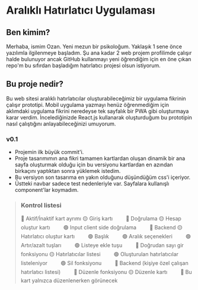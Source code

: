 # Aralıklı Hatırlatıcı Uygulaması
## Ben kimim?
Merhaba, ismim Ozan. Yeni mezun bir psikoloğum. Yaklaşık 1 sene önce yazılımla ilgilenmeye başladım. Şu ana kadar 2 web projem profilimde çalışır halde bulunuyor ancak GitHub kullanmayı yeni öğrendiğim için en öne çıkan repo'm bu sıfırdan başladığım hatırlatıcı projesi olsun istiyorum.
## Bu proje nedir?
Bu web sitesi aralıklı hatırlatıcılar oluşturabileceğimiz bir uygulama fikrinin çalışır prototipi. Mobil uygulama yazmayı henüz öğrenmediğim için aklımdaki uygulama fikrini neredeyse tek sayfalık bir PWA gibi oluşturmaya karar verdim. 
İncelediğinizde React.js kullanarak oluşturduğum bu prototipin nasıl çalıştığını anlayabileceğinizi umuyorum.

### v0.1
- Projemin ilk büyük commit'i.
- Proje tasarımımın ana fikri tamamen kartlardan oluşan dinamik bir ana sayfa oluşturmak olduğu için bu versiyonu kartlardan en azından birkaçını yaptıktan sonra yüklemek istedim.
- Bu versiyon son tasarıma en yakın olduğunu düşündüğüm css'i içeriyor.
- Üstteki navbar sadece test nedenleriyle var. Sayfalara kullanışlı component'lar koymadım.
  
> ### Kontrol listesi 
> 🔴 Aktif/İnaktif kart ayrımı 
 🟡 Giriş kartı
   &ensp;&ensp;&ensp;&ensp; 🔴 Doğrulama
 🟡 Hesap oluştur kartı
   &ensp;&ensp;&ensp;&ensp; 🟢 Input client side doğrulama
   &ensp;&ensp;&ensp;&ensp; 🔴 Backend
 🟡 Hatırlatıcı oluştur kartı
   &ensp;&ensp;&ensp;&ensp; 🟢 Başlık
   &ensp;&ensp;&ensp;&ensp; 🟢 Aralık seçenekleri
   &ensp;&ensp;&ensp;&ensp; 🟢 Artır/azalt tuşları
   &ensp;&ensp;&ensp;&ensp; 🟢 Listeye ekle tuşu
   &ensp;&ensp;&ensp;&ensp; 🔴 Doğrudan sayı gir fonksiyonu
 🟡 Hatırlatıcılar listesi
   &ensp;&ensp;&ensp;&ensp; 🟢 Oluşturulan hatırlatıcılar listeleniyor
   &ensp;&ensp;&ensp;&ensp; 🟢 Sil fonksiyonu
   &ensp;&ensp;&ensp;&ensp; 🔴 Backend (kişiye özel çalışan hatırlatıcı listesi)
   &ensp;&ensp;&ensp;&ensp; 🔴 Düzenle fonksiyonu
 🟡 Düzenle kartı
   &ensp;&ensp;&ensp;&ensp;  🔴 Bu kart yalnızca düzenlenerken görünecek
